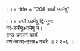 +++
title = "206 अर्धो ऽधर्मेषु"

+++
अर्धो ऽधर्मेषु द्वि-गुणः  
पर-स्त्रीषू७त्तमेषु च।  
दण्ड-प्रणयनं कार्यं  
वर्ण-जात्य्-उत्तर+अधरैः  ॥ २.२०६ ॥